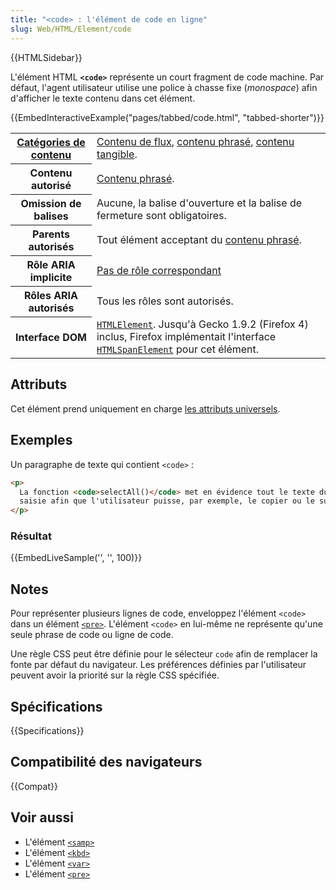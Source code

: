 ```yaml
---
title: "<code> : l'élément de code en ligne"
slug: Web/HTML/Element/code
---
```


{{HTMLSidebar}}

L'élément HTML **`<code>`** représente un court fragment de code machine. Par défaut, l'agent utilisateur utilise une police à chasse fixe (_monospace_) afin d'afficher le texte contenu dans cet élément.

{{EmbedInteractiveExample("pages/tabbed/code.html", "tabbed-shorter")}}

<table class="properties">
  <tbody>
    <tr>
      <th scope="row">
        <a href="/fr/docs/Web/Guide/HTML/Content_categories"
          >Catégories de contenu</a
        >
      </th>
      <td>
        <a href="/fr/docs/Web/Guide/HTML/Content_categories#flow_content"
          >Contenu de flux</a
        >,
        <a href="/fr/docs/Web/Guide/HTML/Content_categories#phrasing_content"
          >contenu phrasé</a
        >,
        <a href="/fr/docs/Web/Guide/HTML/Content_categories#palpable_content"
          >contenu tangible</a
        >.
      </td>
    </tr>
    <tr>
      <th scope="row">Contenu autorisé</th>
      <td>
        <a href="/fr/docs/Web/Guide/HTML/Content_categories#phrasing_content"
          >Contenu phrasé</a
        >.
      </td>
    </tr>
    <tr>
      <th scope="row">Omission de balises</th>
      <td>
        Aucune, la balise d'ouverture et la balise de fermeture sont
        obligatoires.
      </td>
    </tr>
    <tr>
      <th scope="row">Parents autorisés</th>
      <td>
        Tout élément acceptant du
        <a href="/fr/docs/Web/Guide/HTML/Content_categories#phrasing_content"
          >contenu phrasé</a
        >.
      </td>
    </tr>
    <tr>
      <th scope="row">Rôle ARIA implicite</th>
      <td>
        <a href="https://www.w3.org/TR/html-aria/#dfn-no-corresponding-role"
          >Pas de rôle correspondant</a
        >
      </td>
    </tr>
    <tr>
      <th scope="row">Rôles ARIA autorisés</th>
      <td>Tous les rôles sont autorisés.</td>
    </tr>
    <tr>
      <th scope="row">Interface DOM</th>
      <td>
        <a href="/fr/docs/Web/API/HTMLElement"><code>HTMLElement</code></a
        >. Jusqu'à Gecko 1.9.2 (Firefox 4) inclus, Firefox implémentait
        l'interface
        <a href="/fr/docs/Web/API/HTMLSpanElement"
          ><code>HTMLSpanElement</code></a
        >
        pour cet élément.
      </td>
    </tr>
  </tbody>
</table>

## Attributs

Cet élément prend uniquement en charge [les attributs universels](/fr/docs/Web/HTML/Global_attributes).

## Exemples

Un paragraphe de texte qui contient `<code>` :

```html
<p>
  La fonction <code>selectAll()</code> met en évidence tout le texte du champ de
  saisie afin que l'utilisateur puisse, par exemple, le copier ou le supprimer.
</p>
```

### Résultat

{{EmbedLiveSample('', '', 100)}}

## Notes

Pour représenter plusieurs lignes de code, enveloppez l'élément `<code>` dans un élément [`<pre>`](/fr/docs/Web/HTML/Element/pre). L'élément `<code>` en lui-même ne représente qu'une seule phrase de code ou ligne de code.

Une règle CSS peut être définie pour le sélecteur `code` afin de remplacer la fonte par défaut du navigateur. Les préférences définies par l'utilisateur peuvent avoir la priorité sur la règle CSS spécifiée.

## Spécifications

{{Specifications}}

## Compatibilité des navigateurs

{{Compat}}

## Voir aussi

- L'élément [`<samp>`](/fr/docs/Web/HTML/Element/samp)
- L'élément [`<kbd>`](/fr/docs/Web/HTML/Element/kbd)
- L'élément [`<var>`](/fr/docs/Web/HTML/Element/var)
- L'élément [`<pre>`](/fr/docs/Web/HTML/Element/pre)
